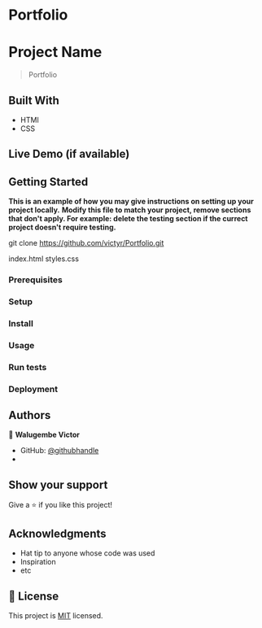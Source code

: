 # Portfolio


# Project Name

> Portfolio


## Built With

- HTMl
- CSS


## Live Demo (if available)



## Getting Started

**This is an example of how you may give instructions on setting up your project locally.**
**Modify this file to match your project, remove sections that don't apply. For example: delete the testing section if the currect project doesn't require testing.**


git clone https://github.com/victyr/Portfolio.git

index.html
styles.css

### Prerequisites

### Setup


### Install

### Usage

### Run tests

### Deployment



## Authors

👤 **Walugembe Victor**

- GitHub: [@githubhandle](https://github.com/victyr)
- 

## Show your support

Give a ⭐️ if you like this project!

## Acknowledgments

- Hat tip to anyone whose code was used
- Inspiration
- etc

## 📝 License

This project is [MIT](./MIT.md) licensed.
